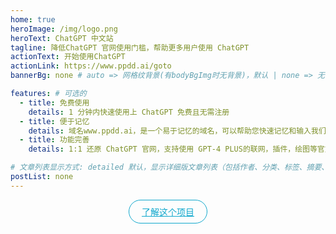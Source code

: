 ```yaml
---
home: true
heroImage: /img/logo.png
heroText: ChatGPT 中文站
tagline: 降低ChatGPT 官网使用门槛，帮助更多用户使用 ChatGPT
actionText: 开始使用ChatGPT
actionLink: https://www.ppdd.ai/goto
bannerBg: none # auto => 网格纹背景(有bodyBgImg时无背景)，默认 | none => 无 | '大图地址' | background: 自定义背景样式       提示：如发现文本颜色不适应你的背景时可以到palette.styl修改$bannerTextColor变量

features: # 可选的
  - title: 免费使用
    details: 1 分钟内快速使用上 ChatGPT 免费且无需注册
  - title: 便于记忆
    details: 域名www.ppdd.ai，是一个易于记忆的域名，可以帮助您快速记忆和输入我们的网址
  - title: 功能完善
    details: 1:1 还原 ChatGPT 官网，支持使用 GPT-4 PLUS的联网，插件，绘图等官方功能

# 文章列表显示方式: detailed 默认，显示详细版文章列表（包括作者、分类、标签、摘要、分页等）| simple => 显示简约版文章列表（仅标题和日期）| none 不显示文章列表
postList: none
---
```

<p align="center">
  <a class="become-sponsor" href="https://www.ppdd.ai/">了解这个项目</a>
</p>

<style>
.become-sponsor {
  padding: 8px 20px;
  display: inline-block;
  color: #11a8cd;
  border-radius: 30px;
  box-sizing: border-box;
  border: 1px solid #11a8cd;
}
</style>